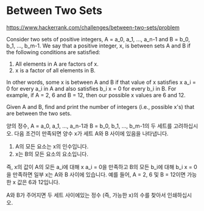 # Between Two Sets

https://www.hackerrank.com/challenges/between-two-sets/problem

Consider two sets of positive integers, A = a_0, a_1, ..., a_n-1 and B = b_0, b_1, ..., b_m-1. We say that a positive integer, x, is between sets A and B if the following conditions are satisfied:

1. All elements in A are factors of x.
2. x is a factor of all elements in B.

In other words, some x is between A and B if that value of x satisfies x  a_i = 0 for every a_i in A and also satisfies b_i  x = 0 for every b_i in B. For example, if A = 2, 6 and B = 12, then our possible x values are 6 and 12.

Given A and B, find and print the number of integers (i.e., possible x's) that are between the two sets.


양의 정수, A = a_0, a_1, ..., a_n-1과 B = b_0, b_1, ..., b_m-1의 두 세트를 고려하십시오. 다음 조건이 만족되면 양수 x가 세트 A와 B 사이에 있음을 나타냅니다.

1. A의 모든 요소는 x의 인수입니다.
2. x는 B의 모든 요소의 요소입니다.

즉, x의 값이 A의 모든 a_i에 대해 x a_i = 0을 만족하고 B의 모든 b_i에 대해 b_i x = 0을 만족하면 일부 x는 A와 B 사이에 있습니다. 예를 들어, A = 2, 6 및 B = 12이면 가능한 x 값은 6과 12입니다.

A와 B가 주어지면 두 세트 사이에있는 정수 (즉, 가능한 x)의 수를 찾아서 인쇄하십시오.
